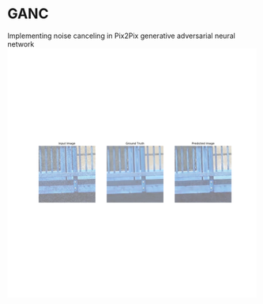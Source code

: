 # GANC
Implementing noise canceling in Pix2Pix generative adversarial neural network
![sample image](/models/test_generated_img/5.png)
